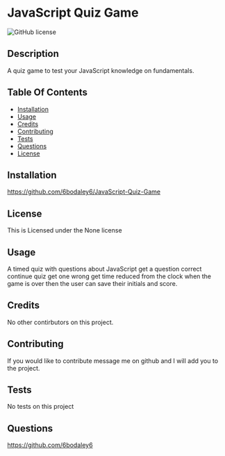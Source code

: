 # JavaScript Quiz Game
![GitHub license](https://img.shields.io/badge/license-None-blue.svg)
## Description
A quiz game to test your JavaScript knowledge on fundamentals.
## Table Of Contents
* [Installation](#installation)
* [Usage](#Usage)
* [Credits](#Credits)
* [Contributing](#Contributing)
* [Tests](#Tests)
* [Questions](#Questions)
* [License](#license)
## Installation
https://github.com/6bodaley6/JavaScript-Quiz-Game
## License
This is Licensed under the None license
## Usage
A timed quiz with questions about JavaScript get a question correct continue quiz get one wrong get time reduced from the clock when the game is over then the user can save their initials and score.
## Credits
No other contirbutors on this project.
## Contributing
If you would like to contribute message me on github and I will add you to the project.
## Tests
No tests on this project
## Questions
https://github.com/6bodaley6
